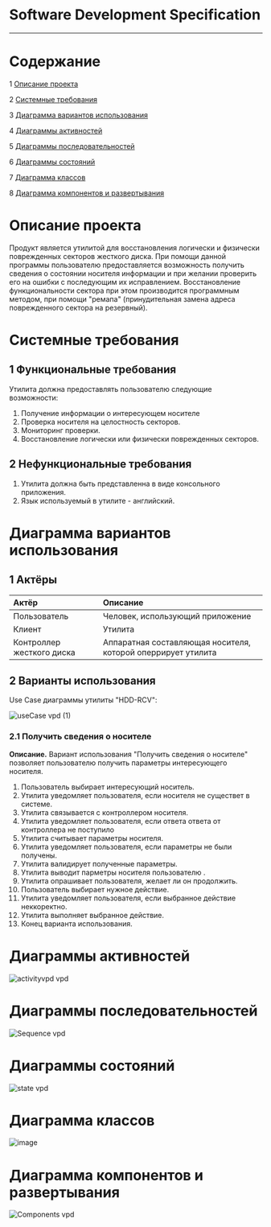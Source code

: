 ﻿# Software Development Specification
---

# Содержание
1 [Описание проекта](#описание-проекта)

2 [Системные требования](#системные-требования)

3 [Диаграмма вариантов использования](#диаграмма-вариантов-использования)  

4 [Диаграммы активностей](#диаграммы-активностей)  

5 [Диаграммы последовательностей](#диаграммы-последовательностей)

6 [Диаграммы состояний](#диаграммы-состояний)  

7 [Диаграмма классов](#диаграмма-классов)  

8 [Диаграмма компонентов и развертывания](#диаграмма-компонентов-и-развертывания)

# Описание проекта

Продукт является утилитой для восстановления логически и физически поврежденных секторов жесткого диска. При помощи данной программы пользователю предоставляется возможность получить сведения о состоянии носителя информации и при желании проверить его на ошибки с последующим их исправлением. Восстановление функциональности сектора при этом производится программным методом, при помощи "ремапа" (принудительная замена адреса поврежденного сектора на резервный).

# Системные требования

## 1 Функциональные требования
Утилита должна предоставлять пользователю следующие возможности:
1. Получение информации о интересующем носителе
2. Проверка носителя на целостность секторов.
3. Мониторинг проверки.
4. Восстановление логически или физически поврежденных секторов.

## 2 Нефункциональные требования
1. Утилита должна быть представленна в виде консольного приложения.
2. Язык используемый в утилите - английский.

# Диаграмма вариантов использования

## 1 Актёры

| Актёр                     | Описание                                                                                         |
| :------------------------ | :----------------------------------------------------------------------------------------------- |
| Пользователь              | Человек, использующий приложение                                                                 |
| Клиент                    | Утилита                                                                                          |
| Контроллер жесткого диска | Аппаратная составляющая носителя, которой оперрирует утилита                                     |


## 2 Варианты использования

Use Case диаграммы утилиты "HDD-RCV":

![useCase vpd (1)](https://github.com/mathews3s/HDD-RCV/blob/main/Документация/UseCases/UseCases.png)

### 2.1 Получить сведения о носителе

**Описание.** 
Вариант использования "Получить сведения о носителе" позволяет пользователю получить параметры интересующего носителя.

1. Пользователь выбирает интересующий носитель.
2. Утилита уведомляет пользователя, если носителя не существет в системе.
3. Утилита связывается с контроллером носителя.
4. Утилита уведомляет пользователя, если ответа ответа от контроллера не поступило
5. Утилита считывает параметры носителя.
6. Утилита уведомляет пользователя, если параметры не были получены.
7. Утилита валидирует полученные параметры.
8. Утилита выводит парметры носителя пользователю .
9. Утилита опрашивает пользователя, желает ли он продолжить.
10. Пользователь выбирает нужное действие.
11. Утилита уведомляет пользователя, если выбранное действие неккоректно.
12. Утилита выполняет выбранное действие.
13. Конец варианта использования.

# Диаграммы активностей

![activityvpd vpd](https://github.com/mathews3s/HDD-RCV/blob/main/Документация/ActivityDiagram/ActivityDiagram.png)

# Диаграммы последовательностей

![Sequence vpd](https://github.com/mathews3s/HDD-RCV/blob/main/Документация/SequenceDiagram/SequenceDiagram.png)

# Диаграммы состояний

![state vpd](https://github.com/mathews3s/HDD-RCV/blob/main/Документация/StateDiagram/StateDiagram.png)

# Диаграмма классов

![image](https://github.com/mathews3s/HDD-RCV/blob/main/Документация/ClassDiagram/ClassDiagram.png)

# Диаграмма компонентов и развертывания

![Components vpd](https://github.com/mathews3s/HDD-RCV/blob/main/Документация/DeploymentDiagram/DeploymentDiagram.png)
